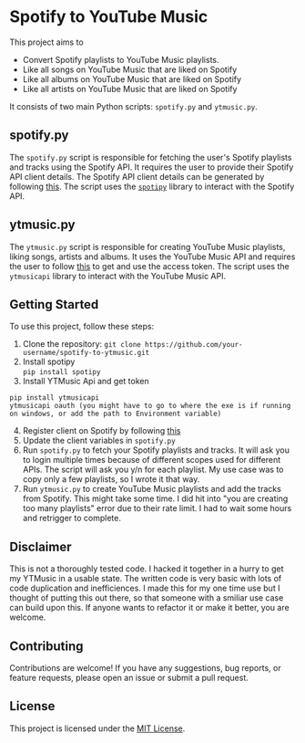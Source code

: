 # Spotify to YouTube Music

This project aims to 
- Convert Spotify playlists to YouTube Music playlists. 
- Like all songs on YouTube Music that are liked on Spotify
- Like all albums on YouTube Music that are liked on Spotify
- Like all artists on YouTube Music that are liked on Spotify

It consists of two main Python scripts: `spotify.py` and `ytmusic.py`.

## spotify.py

The `spotify.py` script is responsible for fetching the user's Spotify playlists and tracks using the Spotify API. It requires the user to provide their Spotify API client details. The Spotify API client details can be generated by following [this](https://developer.spotify.com/documentation/web-api/concepts/apps). The script uses the [`spotipy`](https://spotipy.readthedocs.io/en/2.22.1/#api-reference) library to interact with the Spotify API.

## ytmusic.py

The `ytmusic.py` script is responsible for creating YouTube Music playlists, liking songs, artists and albums. It uses the YouTube Music API and requires the user to follow [this](https://ytmusicapi.readthedocs.io/en/stable/setup/index.html) to get and use the access token. The script uses the `ytmusicapi` library to interact with the YouTube Music API.


## Getting Started

To use this project, follow these steps:

1. Clone the repository: `git clone https://github.com/your-username/spotify-to-ytmusic.git`
2. Install spotipy  
`pip install spotipy`
3. Install YTMusic Api and get token  
```
pip install ytmusicapi
ytmusicapi oauth (you might have to go to where the exe is if running on windows, or add the path to Environment variable)
```
4. Register client on Spotify by following [this](https://developer.spotify.com/documentation/web-api/concepts/apps)
5. Update the client variables in `spotify.py`
6. Run `spotify.py` to fetch your Spotify playlists and tracks. It will ask you to login multiple times because of different scopes used for different APIs. The script will ask you y/n for each playlist. My use case was to copy only a few playlists, so I wrote it that way.
7. Run `ytmusic.py` to create YouTube Music playlists and add the tracks from Spotify. This might take some time. I did hit into "you are creating too many playlists" error due to their rate limit. I had to wait some hours and retrigger to complete.

## Disclaimer
This is not a thoroughly tested code. I hacked it together in a hurry to get my YTMusic in a usable state. The written code is very basic with lots of code duplication and inefficiences. I made this for my one time use but I thought of putting this out there, so that someone with a smiliar use case can build upon this. If anyone wants to refactor it or make it better, you are welcome.

## Contributing

Contributions are welcome! If you have any suggestions, bug reports, or feature requests, please open an issue or submit a pull request.

## License

This project is licensed under the [MIT License](LICENSE).